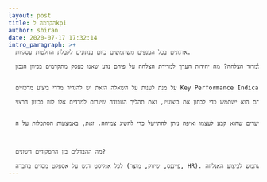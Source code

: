 ```yaml
---
layout: post
title: הקדמה לֹkpi
author: shiran
date: 2020-07-17 17:32:14
intro_paragraph: >+
  ארגונים בכל הענפים משתמשים כיום בנתונים לקבלת החלטות עסקיות. 

  בתהליך החשיבה האסטרטגי של הארגון, כמעט מיד לאחר השאלה הראשונה שהיא על איזה צורך של השוק אנחנו עונים, ומה בעצם ה*למה* שלנו, נשאלת השאלה כיצד ניתן למדוד הצלחה? מה יחידות הערך למדידת הצלחה על פיהם נדע שאנו כעסק מתקדמים בכיוון הנכון?


  על מנת לענות על השאלה הזאת יש להגדיר מדדי ביצוע מרכזיים Key Performance Indicators (או בקיצור: KPI). בעצם מדובר במטריקות שונות על פיהם יאמוד הארגון את רמת ביצועיו.

  שלב זה הוא שלב קריטי להנעת ארגון. רק כאשר הארגון יגדיר לעצמו מהי הצלחה וכיצד ניתן למדוד אותה, יוכל כל צוות לגזור לעצמו את המדדים בהם הוא ישתמש כדי לבחון את ביצועיו, ואת תהליך העבודה שיגרום למדדים אלו לזוז בכיוון הרצוי.


  אחד מהתפקידים המרכזיים של האנליסט הוא להבין איפה הארגון עומד מול היעדים שהוא קבע לעצמו ואיפה ניתן להתייעל כדי להשיג צמיחה. זאת, באמצעות הסתכלות על ה-KPI's השונים, והשוואת ביצועים לאורך זמן.



  מה ההבדלים בין התפקידים השונים?

  לכל אנליסט דגש על אספקט מסוים בחברה (פייננס, שיווק, מוצר, HR). סוג הנתונים איתם הוא עובד ישתנה מתפקיד לתפקיד (מכירות, מדיה חברתית, מלאי, וכו׳), וגם המטריקות בהם ישתמש לביצוע האנליזה.
---
```

